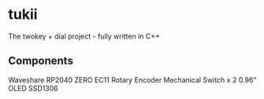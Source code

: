 # tukii
 The twokey + dial project - fully written in C++

 ## Components
 Waveshare RP2040 ZERO 
 EC11 Rotary Encoder
 Mechanical Switch x 2
 0.96" OLED SSD1306
